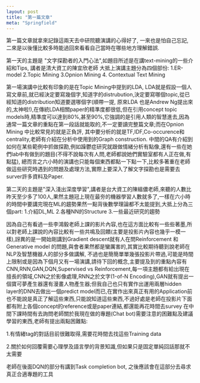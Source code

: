 ```yaml
---
layout: post
title: "第一篇文章"
meta: "Springfield"
---
```


第一篇文章就拿來記錄這兩天去中研院聽演講的心得好了, 一來也是怕自己忘記, 二來是以後懂比較多時能過回來看看自己當時在哪些地方理解錯誤.

第一天的主題是 "文字探勘者的入門心法",如題目所述是在講text-mining的一些介紹和Tips, 講者是清大資工的陳宜欣老師
大抵上演講主題分為四個部份: 1.ER-model 2.Topic Mining 3.Opnion Mining 4. Contextual Text Mining 
 

第一場演講中比較有印象的是在Topic Mining中提到的LDA, LDA就是假設一個人寫文章前,就已經決定要寫幾個字,知道字的distrubution,決定要寫哪個topic,從已經知道的distribution知道要選哪個字(順帶一提, 原來LDA 也是Andrew Ng提出來的,太神啦!),在傳統LDA相關paper的精準度都很低,但在引用concept topic models時,精準度可以達到80%,甚至90%,它強調的是引用人類的智慧進去,因為通常一篇文章的重點在第一段話就能取的,不一定要讀完整篇文章;而在Opnion Mining 中比較常見的就是正負評, 其中要分析的就是TF,IDF,Co-occurence和 centrality,老師有介紹在分析中使用到的Graph construction.
中間的QA有介紹到如何在某些範例中抓做探勘,例如躁鬱症研究就跟做情緒分析有點像,還有一些在她們lab中有做到的題目(不得不說每次有人問,老師都說她們實驗室都有人正在做,有點猛), 總而言之六小時的演講也只能每個東西都點一下點一下,比較多著重在老師做這些研究時遇到的問題及處理方法,實際上要深入了解文字探勘也是需要去surver許多資料及Paper.

第二天的主題是"深入淺出深度學習",講者是台大資工的陳縕儂老師,來聽的人數比昨天至少多了100人,果然主題冠上現在最夯的機器學習人數就多了,一樣在六小時的時間中要講完現在ML的趨勢果然一點背後數學理論都不太能提到,大抵上分為三個part: 1.介紹DL,ML 2.各種NN的Structure 3.一些最近研究的趨勢

因為自己有看過一些李鴻毅老師上課的影片內容,也在這方面比較有一些些著墨,所以對老師上課說的內容比較有一些共鳴及回饋(主要是投影片內容也幾乎一模一樣),訝異的是一開始剛講到Gradient descent就有人在問Reinforcement 和 Generative model 的問題,與會者果然都是蠻厲害的,其實比較期待聽到說老師在NLP及智慧機器人的部分多做講解, 不過也是簡簡單單幾張投影片帶過,可能是時間上限制或是因為下個月又有一場演講,請待下回的概念,主要提及到的重點內容有CNN,RNN,GAN,DQN,Supervised vs Reinforcement,每一項主題都有給出現在擅長的領域,CNN之於影像處理,RNN之於文字(1-of-N Encoding),GAN就有提出一個寶可夢產生器還有漫畫人物產生器;但我自己也只有實作出運用兩層hidden layer的DNN去做出一個predict model而已,在實作出來真正有用的Application前也不能說是真正了解這些東西,只能說知道這些東西,不過好處是老師在投影片下面都有附上各個concept的reference或是paper連結,都還能再花時間去survey
在中間下課時間有去詢問老師關於我現在做的專題(Chat bot)需要注意的困難點及建議學習的東西,老師有提出兩點困難點:

1.有情緒tag的對話目前很難取得,需要花時間去找這些Training data

2.關於如何回覆需要心理學及語言學的背景知識,但如果只是固定單純回話那就不太需要

老師在後面DQN的部分有講到Task completion bot, 之後應該會在這部分去尋求真正合適專題的工具



